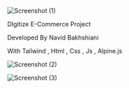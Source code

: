 ![Screenshot (1)](https://github.com/user-attachments/assets/6a56ee05-d15b-491e-bcdf-75318411f3c0)


DIgitize E-Commerce Project

Developed By Navid Bakhshiani

With Tailwind , Html , Css , Js , Alpine.js


![Screenshot (2)](https://github.com/user-attachments/assets/5b8e759c-a56c-448a-8bd0-bc712b04ab88)

![Screenshot (3)](https://github.com/user-attachments/assets/5ee3a1a0-5670-4e5d-9485-d51ce47dba34)
